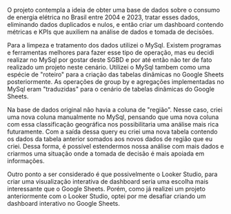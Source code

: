 O projeto contempla a ideia de obter uma base de dados sobre o consumo de energia elétrica no Brasil entre 2004 e 2023, tratar esses dados, eliminando dados duplicados e nulos, e então criar um dashboard contendo 
métricas e KPIs que auxiliem na análise de dados e tomada de decisões.

Para a limpeza e tratamento dos dados utilizei o MySql. Existem programas e ferramentas melhores para fazer esse tipo de operação, mas eu decidi realizar no MySql por gostar deste SGBD e por até então não ter 
de fato realizado um projeto neste cenário. Utilizei o MySql tambem como uma espécie de "roteiro" para a criação das tabelas dinâmicas no Google Sheets posteriormente. As operações de group by e agregações
implementadas no MySql eram "traduzidas" para o cenário de tabelas dinâmicas do Google Sheets.

Na base de dados original não havia a coluna de "região". Nesse caso, criei uma nova coluna manualmente no MySql, pensando que uma nova coluna com essa classificação geográfica nos possibilitaria uma análise mais
rica futuramente. Com a saída dessa query eu criei uma nova tabela contendo os dados da tabela anterior somados aos novos dados de região que eu criei. Dessa forma, é possível estendermos nossa análise com mais 
dados e criarmos uma situação onde a tomada de decisão é mais apoiada em informações.

Outro ponto a ser considerado é que possivelmente o Looker Studio, para criar uma visualização interativa de dashboard seria uma escolha mais interessante que o Google Sheets. Porém, como já realizei um projeto 
anteriormente com o Looker Studio, optei por me desafiar criando um dashboard interativo no Google Sheets.
